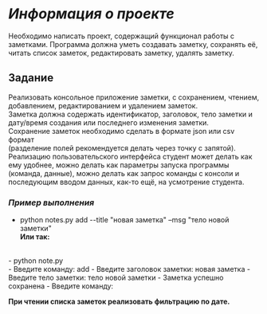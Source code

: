# *Информация о проекте*

Необходимо написать проект, содержащий функционал работы с заметками.
Программа должна уметь создавать заметку, сохранять её, читать список
заметок, редактировать заметку, удалять заметку.

## Задание

Реализовать консольное приложение заметки, с сохранением, чтением,
добавлением, редактированием и удалением заметок. <br>
Заметка должна
содержать идентификатор, заголовок, тело заметки и дату/время создания или
последнего изменения заметки. <br>
Сохранение заметок необходимо сделать в формате json или csv формат <br>
(разделение полей рекомендуется делать через точку с запятой). <br>
Реализацию пользовательского интерфейса студент может
делать как ему удобнее, можно делать как параметры запуска программы
(команда, данные), можно делать как запрос команды с консоли и
последующим вводом данных, как-то ещё, на усмотрение студента.
### *Пример выполнения* 
- python notes.py add --title "новая заметка" –msg "тело новой заметки"
<br>**Или так:**</br>
<br> 
- python note.py</br>
- Введите команду: add
- Введите заголовок заметки: новая заметка 
- Введите тело заметки: тело новой заметки
- Заметка успешно сохранена
- Введите команду:

**При чтении списка заметок реализовать фильтрацию по дате.**